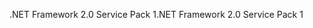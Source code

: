 <span data-ttu-id="563ea-101">.NET Framework 2.0 Service Pack 1</span><span class="sxs-lookup"><span data-stu-id="563ea-101">.NET Framework 2.0 Service Pack 1</span></span>